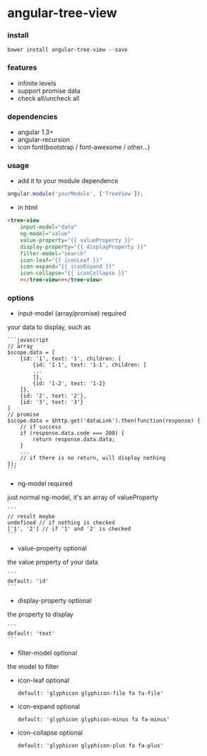 # angular-tree-view

### install
```
bower install angular-tree-view --save
```
### features
* infinite levels
* support promise data
* check all/uncheck all

### dependencies
* angular 1.3+
* angular-recursion
* icon font(bootstrap / font-awesome / other...)

### usage
* add it to your module dependence
```javascript
angular.module('yourModule', ['TreeView']);
```
* in html
```html
<tree-view
    input-model="data"
    ng-model="value"
    value-property="{{ valueProperty }}"
    display-property="{{ displayProperty }}"
    filter-model="search"
    icon-leaf="{{ iconLeaf }}"
    icon-expand="{{ iconExpand }}"
    icon-collapse="{{ iconCollapse }}"
    ></tree-view>></tree-view>
```

### options
* input-model (array/promise) required
 
 your data to display, such as
 
    ```javascript
    // array
    $scope.data = [
        {id: '1', text: '1', children: [
            {id: '1-1', text: '1-1', children: [
            ...
            ]},
            {id: '1-2', text: '1-2}
        ]},
        {id: '2', text: '2'},
        {id: '3', text: '3'}
    ]
    // promise
    $scope.data = $http.get('dataLink').then(function(response) {
        // if success
        if (response.data.code === 200) {
            return response.data.data;
        }
        ...
        // if there is no return, will display nothing
    });
    ```
* ng-model required
 
 just normal ng-model, it's an array of valueProperty
 
    ```
    // result maybe
    undefined // if nothing is checked
    ['1', '2'] // if '1' and '2' is checked
    ```
* value-property optional
 
 the value property of your data
 
    ```
    default: 'id'
    ```
* display-property  optional
 
 the property to display
 
    ```
    default: 'text'
    ```
* filter-model optional

 the model to filter

* icon-leaf optional
    ```
    default: 'glyphicon glyphicon-file fa fa-file'
    ```

* icon-expand optional
    ```
    default: 'glyphicon glyphicon-minus fa fa-minus'
    ```

* icon-collapse optional
    ```
    default: 'glyphicon glyphicon-plus fa fa-plus'
    ```


